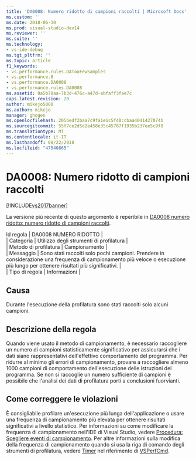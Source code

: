 ```yaml
---
title: 'DA0008: Numero ridotto di campioni raccolti | Microsoft Docs'
ms.custom: ''
ms.date: 2018-06-30
ms.prod: visual-studio-dev14
ms.reviewer: ''
ms.suite: ''
ms.technology:
- vs-ide-debug
ms.tgt_pltfrm: ''
ms.topic: article
f1_keywords:
- vs.performance.rules.DATooFewSamples
- vs.performance.8
- vs.performance.DA0008
- vs.performance.rules.DA0008
ms.assetid: 8a5b78aa-7b3d-476c-a47d-abfaff3fae7c
caps.latest.revision: 20
author: mikejo5000
ms.author: mikejo
manager: ghogen
ms.openlocfilehash: 205bedf2baa7c9fa1e1c5f40ccbaa4041427074b
ms.sourcegitcommit: 55f7ce2d5d2e458e35c45787f1935b237ee5c9f8
ms.translationtype: MT
ms.contentlocale: it-IT
ms.lasthandoff: 08/22/2018
ms.locfileid: "47540865"
---
```

# <a name="da0008-few-samples-collected"></a>DA0008: Numero ridotto di campioni raccolti
[!INCLUDE[vs2017banner](../includes/vs2017banner.md)]

La versione più recente di questo argomento è reperibile in [DA0008 numero ridotto: numero ridotto di campioni raccolti](https://docs.microsoft.com/visualstudio/profiling/da0008-few-samples-collected).  
  
Id regola | DA0008 NUMERO RIDOTTO |  
| Categoria | Utilizzo degli strumenti di profilatura |  
| Metodo di profilatura | Campionamento |  
| Messaggio | Sono stati raccolti solo pochi campioni. Prendere in considerazione una frequenza di campionamento più veloce o esecuzione più lungo per ottenere risultati più significativi. |  
| Tipo di regola | Informazioni |  
  
## <a name="cause"></a>Causa  
 Durante l'esecuzione della profilatura sono stati raccolti solo alcuni campioni.  
  
## <a name="rule-description"></a>Descrizione della regola  
 Quando viene usato il metodo di campionamento, è necessario raccogliere un numero di campioni statisticamente significativo per assicurarsi che i dati siano rappresentativi dell'effettivo comportamento del programma. Per ridurre al minimo gli errori di campionamento, provare a raccogliere almeno 1000 campioni di comportamento dell'esecuzione delle istruzioni del programma. Se non si raccoglie un numero sufficiente di campioni è possibile che l'analisi dei dati di profilatura porti a conclusioni fuorvianti.  
  
## <a name="how-to-fix-violations"></a>Come correggere le violazioni  
 È consigliabile profilare un'esecuzione più lunga dell'applicazione o usare una frequenza di campionamento più elevata per ottenere risultati significativi a livello statistico. Per informazioni su come modificare la frequenza di campionamento nell'IDE di Visual Studio, vedere [Procedura: Scegliere eventi di campionamento](../profiling/how-to-choose-sampling-events.md). Per altre informazioni sulla modifica della frequenza di campionamento quando si usa la riga di comando degli strumenti di profilatura, vedere [Timer](../profiling/timer.md) nel riferimento di [VSPerfCmd](../profiling/vsperfcmd.md).



